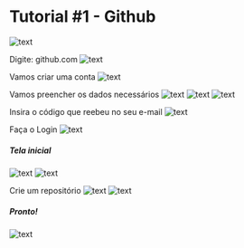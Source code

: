 # Tutorial #1 - Github
![text](https://github.com/lucas-dziurza/workshop-web/blob/main/Prints/github1.png)

Digite: github.com
![text](https://github.com/lucas-dziurza/workshop-web/blob/main/Prints/github2.png)

Vamos criar uma conta
![text](https://github.com/lucas-dziurza/workshop-web/blob/main/Prints/github3.png)

Vamos preencher os dados necessários
![text](https://github.com/lucas-dziurza/workshop-web/blob/main/Prints/github4.png)
![text](https://github.com/lucas-dziurza/workshop-web/blob/main/Prints/github5.png)
![text](https://github.com/lucas-dziurza/workshop-web/blob/main/Prints/github6.png)

Insira o código que reebeu no seu e-mail
![text](https://github.com/lucas-dziurza/workshop-web/blob/main/Prints/github7.png)

Faça o Login
![text](https://github.com/lucas-dziurza/workshop-web/blob/main/Prints/github8.png)

##### Tela inicial
![text](https://github.com/lucas-dziurza/workshop-web/blob/main/Prints/github9.png)
![text](https://github.com/lucas-dziurza/workshop-web/blob/main/Prints/github10.png)

Crie um repositório
![text](https://github.com/lucas-dziurza/workshop-web/blob/main/Prints/github11.png)
![text](https://github.com/lucas-dziurza/workshop-web/blob/main/Prints/github12.png)

##### Pronto!
![text](https://github.com/lucas-dziurza/workshop-web/blob/main/Prints/github13.png)


